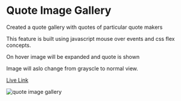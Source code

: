 # Quote Image Gallery
Created a quote gallery with quotes of particular quote makers

This feature is built using javascript mouse over events and css flex concepts.

On hover image will be expanded and quote is shown

Image will aslo change from grayscle to normal view.

[Live Link](https://shariff-quotegallery.netlify.app/)

![quote image gallery](https://github.com/mastan-shariff/js30/assets/92875375/2f5dffbb-6ef6-417e-8f7d-f6fa0a2191c8)
